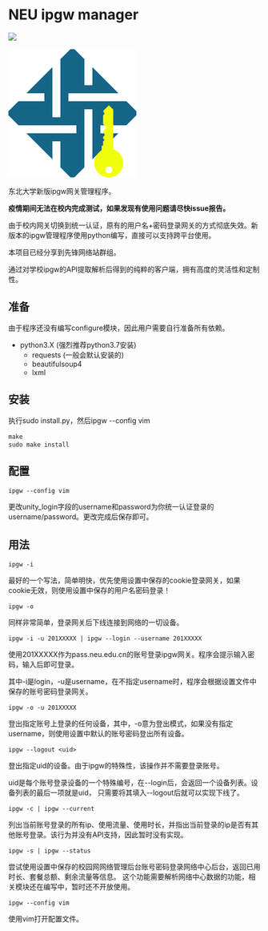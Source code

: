 # NEU ipgw manager
![](https://img.shields.io/badge/NEU-ipgw--manager-blue.svg)

![](./IPGW.svg)

东北大学新版ipgw网关管理程序。

**疫情期间无法在校内完成测试，如果发现有使用问题请尽快issue报告。**

由于校内网关切换到统一认证，原有的用户名+密码登录网关的方式彻底失效。新版本的ipgw管理程序使用python编写，直接可以支持跨平台使用。

本项目已经分享到先锋网络站群组。

通过对学校ipgw的API提取解析后得到的纯粹的客户端，拥有高度的灵活性和定制性。
## 准备
由于程序还没有编写configure模块，因此用户需要自行准备所有依赖。
 - python3.X (强烈推荐python3.7安装)
 	- requests (一般会默认安装的)
 	- beautifulsoup4
 	- lxml

## 安装
执行sudo install.py，然后ipgw --config vim
```
make
sudo make install
```
## 配置
```
ipgw --config vim
```
更改unity_login字段的username和password为你统一认证登录的username/password。更改完成后保存即可。
## 用法
```
ipgw -i
```
最好的一个写法，简单明快，优先使用设置中保存的cookie登录网关，如果cookie无效，则使用设置中保存的用户名密码登录！
```
ipgw -o
```
同样非常简单，登录网关后下线连接到网络的一切设备。
```
ipgw -i -u 201XXXXX | ipgw --login --username 201XXXXX
```
使用201XXXXX作为pass.neu.edu.cn的账号登录ipgw网关。程序会提示输入密码，输入后即可登录。

其中-i是login，-u是username，在不指定username时，程序会根据设置文件中保存的账号密码登录网关。
```
ipgw -o -u 201XXXXX
```
登出指定账号上登录的任何设备，其中，-o意为登出模式，如果没有指定username，则使用设置中默认的账号密码登出所有设备。
```
ipgw --logout <uid>
```
登出指定uid的设备。由于ipgw的特殊性，该操作并不需要登录账号。

uid是每个账号登录设备的一个特殊编号，在--login后，会返回一个设备列表。设备列表的最后一项就是uid，
只需要将其填入--logout后就可以实现下线了。
```
ipgw -c | ipgw --current
```
列出当前账号登录的所有ip、使用流量、使用时长，并指出当前登录的ip是否有其他账号登录。该行为并没有API支持，因此暂时没有实现。
```
ipgw -s | ipgw --status
```
尝试使用设置中保存的校园网网络管理后台账号密码登录网络中心后台，返回已用时长、套餐总额、剩余流量等信息。
这个功能需要解析网络中心数据的功能，相关模块还在编写中，暂时还不开放使用。
```
ipgw --config vim
```
使用vim打开配置文件。
